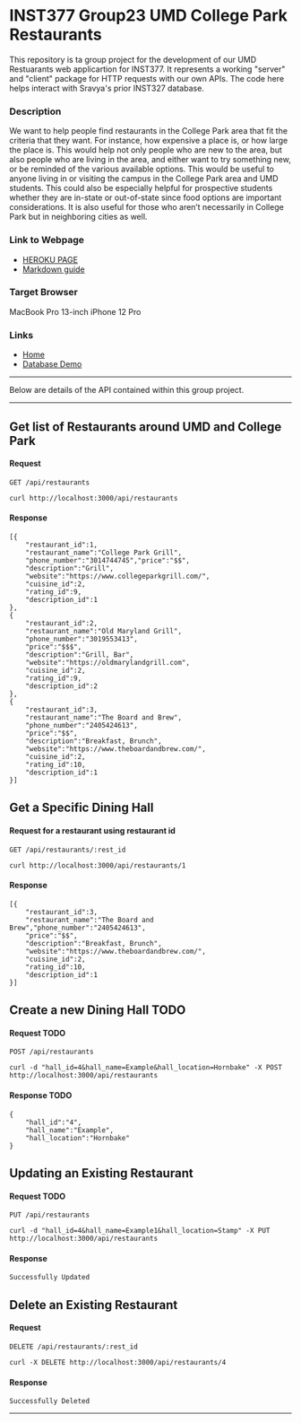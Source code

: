 # INST377 Group23 UMD College Park Restaurants

This repository is ta group project for the development of our UMD Restuarants web applicartion for INST377. It represents a working "server" and "client" package for HTTP requests with our own APIs. The code here helps interact with Sravya's prior INST327 database. 

### Description
We want to help people find restaurants in the College Park area that fit the criteria that they want. For instance, how expensive a place is, or how large the place is. This would help not only people who are new to the area, but also people who are living in the area, and either want to try something new, or be reminded of the various available options.
This would be useful to anyone living in or visiting the campus in the College Park area and UMD students. This could also be especially helpful for prospective students whether they are in-state or out-of-state since food options are important considerations. It is also useful for those who aren’t necessarily in College Park but in neighboring cities as well.  

### Link to Webpage
* [HEROKU PAGE](https://aqueous-reef-41843.herokuapp.com/)
* [Markdown guide](https://www.markdownguide.org/cheat-sheet/)

### Target Browser
MacBook Pro 13-inch
iPhone 12 Pro

### Links
* [Home](https://aqueous-reef-41843.herokuapp.com/)
* [Database Demo](https://aqueous-reef-41843.herokuapp.com/data.html)


<hr>

Below are details of the API contained within this group project.

<hr>

## Get list of Restaurants around UMD and College Park

#### Request

`GET /api/restaurants`

    curl http://localhost:3000/api/restaurants

#### Response
    [{
        "restaurant_id":1,
        "restaurant_name":"College Park Grill",
        "phone_number":"3014744745","price":"$$",
        "description":"Grill",
        "website":"https://www.collegeparkgrill.com/",
        "cuisine_id":2,
        "rating_id":9,
        "description_id":1
    },
    {
        "restaurant_id":2,
        "restaurant_name":"Old Maryland Grill",
        "phone_number":"3019553413",
        "price":"$$$",
        "description":"Grill, Bar",
        "website":"https://oldmarylandgrill.com",
        "cuisine_id":2,
        "rating_id":9,
        "description_id":2
    },
    {
        "restaurant_id":3,
        "restaurant_name":"The Board and Brew",
        "phone_number":"2405424613",
        "price":"$$",
        "description":"Breakfast, Brunch",
        "website":"https://www.theboardandbrew.com/",
        "cuisine_id":2,
        "rating_id":10,
        "description_id":1
    }]

## Get a Specific Dining Hall

#### Request for a restaurant using restaurant id

`GET /api/restaurants/:rest_id`

    curl http://localhost:3000/api/restaurants/1

#### Response

    [{
        "restaurant_id":3,
        "restaurant_name":"The Board and Brew","phone_number":"2405424613",
        "price":"$$",
        "description":"Breakfast, Brunch",
        "website":"https://www.theboardandbrew.com/",
        "cuisine_id":2,
        "rating_id":10,
        "description_id":1
    }]
    
## Create a new Dining Hall TODO 

#### Request TODO

`POST /api/restaurants`

    curl -d "hall_id=4&hall_name=Example&hall_location=Hornbake" -X POST http://localhost:3000/api/restaurants

#### Response TODO

    {
        "hall_id":"4",
        "hall_name":"Example",
        "hall_location":"Hornbake"
    }

## Updating an Existing Restaurant

#### Request TODO

`PUT /api/restaurants`

    curl -d "hall_id=4&hall_name=Example1&hall_location=Stamp" -X PUT http://localhost:3000/api/restaurants

#### Response

    Successfully Updated

## Delete an Existing Restaurant

#### Request

`DELETE /api/restaurants/:rest_id`

    curl -X DELETE http://localhost:3000/api/restaurants/4

#### Response

    Successfully Deleted
<hr>